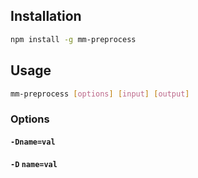 ## Installation
```sh
npm install -g mm-preprocess
```

## Usage
```sh
mm-preprocess [options] [input] [output]
```

### Options
#### `-Dname=val`
#### `-D` `name=val`


